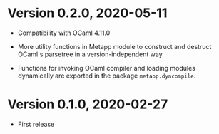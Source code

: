 # Version 0.2.0, 2020-05-11

- Compatibility with OCaml 4.11.0

- More utility functions in Metapp module to construct and destruct OCaml's
  parsetree in a version-independent way

- Functions for invoking OCaml compiler and loading modules dynamically are
  exported in the package `metapp.dyncompile`.

# Version 0.1.0, 2020-02-27

- First release
